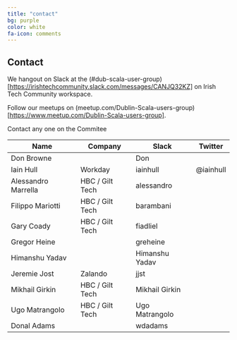 ```yaml
---
title: "contact"
bg: purple
color: white
fa-icon: comments
---
```


## Contact

We hangout on Slack at the (#dub-scala-user-group)[https://irishtechcommunity.slack.com/messages/CANJQ32KZ] on Irish Tech Community workspace.

Follow our meetups on (meetup.com/Dublin-Scala-users-group)[https://www.meetup.com/Dublin-Scala-users-group].

Contact any one on the Commitee

| Name | Company | Slack | Twitter |
|------|---------|-------|---------|
| Don Browne | | Don | |
| Iain Hull  | Workday | iainhull | @iainhull |
| Alessandro Marrella | HBC / Gilt Tech | alessandro | |
| Filippo Mariotti | HBC / Gilt Tech | barambani | |
| Gary Coady  | HBC / Gilt Tech | fiadliel | |
| Gregor Heine  | | greheine | |
| Himanshu Yadav  | | Himanshu Yadav | |
| Jeremie Jost  | Zalando | jjst | |
| Mikhail Girkin  | HBC / Gilt Tech | Mikhail Girkin | |
| Ugo Matrangolo  | HBC / Gilt Tech | Ugo Matrangolo | |
| Donal Adams  | | wdadams | |
